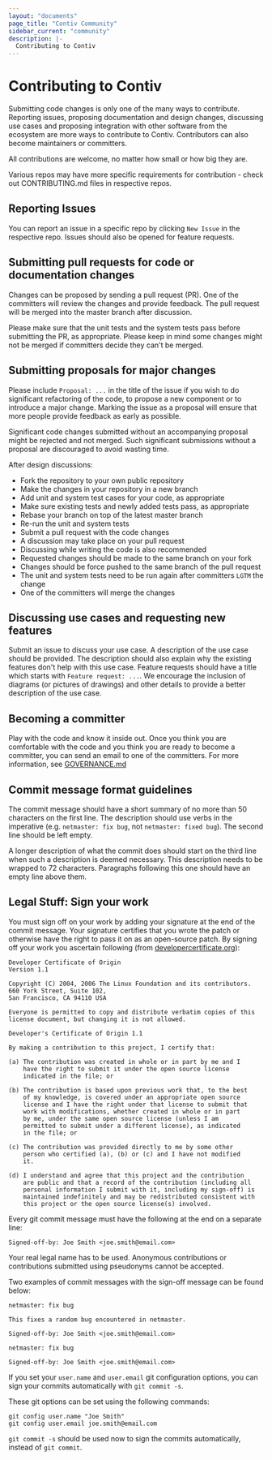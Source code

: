 ```yaml
---
layout: "documents"
page_title: "Contiv Community"
sidebar_current: "community"
description: |-
  Contributing to Contiv
---
```

# Contributing to Contiv

Submitting code changes is only one of the many ways to contribute.
Reporting issues, proposing documentation and design changes,
discussing use cases and proposing integration with other software
from the ecosystem are more ways to contribute to Contiv.
Contributors can also become maintainers or committers.

All contributions are welcome, no matter how small or how big they are.

Various repos may have more specific requirements for contribution - check out CONTRIBUTING.md
files in respective repos.

## Reporting Issues
You can report an issue in a specific repo by 
clicking `New Issue` in the respective repo.
Issues should also be opened for feature requests.

## Submitting pull requests for code or documentation changes
Changes can be proposed by sending a pull request (PR). One of the committers
will review the changes and provide feedback. The pull request will be merged
into the master branch after discussion.

Please make sure that the unit tests and the system tests pass before
submitting the PR, as appropriate.
Please keep in mind some changes might not be merged if committers
decide they can't be merged.


## Submitting proposals for major changes
Please include `Proposal: ...` in the title of the issue if you wish to
do significant refactoring of the code, to propose a new component or to
introduce a major change. Marking the issue as a proposal will ensure that
more people provide feedback as early as possible.

Significant code changes submitted without an accompanying proposal might
be rejected and not merged. Such significant submissions without a proposal are
discouraged to avoid wasting time.


After design discussions:
- Fork the repository to your own public repository
- Make the changes in your repository in a new branch
- Add unit and system test cases for your code, as appropriate
- Make sure existing tests and newly added tests pass, as appropriate
- Rebase your branch on top of the latest master branch
- Re-run the unit and system tests
- Submit a pull request with the code changes
- A discussion may take place on your pull request
- Discussing while writing the code is also recommended
- Requested changes should be made to the same branch on your fork
- Changes should be force pushed to the same branch of the pull request
- The unit and system tests need to be run again after committers `LGTM` the change
- One of the committers will merge the changes


## Discussing use cases and requesting new features
Submit an issue to discuss your use case. A description of the use case
should be provided. The description should also explain why the existing
features don't help with this use case.
Feature requests should have a title which starts with `Feature request: ...`.
We encourage the inclusion of diagrams (or pictures of drawings) and other
details to provide a better description of the use case.


## Becoming a committer
Play with the code and know it inside out. Once you think you are comfortable
with the code and you think you are ready to become a committer, you can send
an email to one of the committers. For more information, see [GOVERNANCE.md](GOVERNANCE.html)

## Commit message format guidelines
The commit message should have a short summary of no more than 50
characters on the first line. The description should use verbs in the imperative
(e.g. `netmaster: fix bug`, not `netmaster: fixed bug`).
The second line should be left empty.

A longer description of what the commit does should start on the third line when
such a description is deemed necessary. This description needs to be wrapped to
72 characters. Paragraphs following this one should have an empty line above
them.


## Legal Stuff: Sign your work
You must sign off on your work by adding your signature at the end of the
commit message. Your signature certifies that you wrote the patch or
otherwise have the right to pass it on as an open-source patch. 
By signing off your work you ascertain following (from [developercertificate.org](http://developercertificate.org/)):

```
Developer Certificate of Origin
Version 1.1

Copyright (C) 2004, 2006 The Linux Foundation and its contributors.
660 York Street, Suite 102,
San Francisco, CA 94110 USA

Everyone is permitted to copy and distribute verbatim copies of this
license document, but changing it is not allowed.

Developer's Certificate of Origin 1.1

By making a contribution to this project, I certify that:

(a) The contribution was created in whole or in part by me and I
    have the right to submit it under the open source license
    indicated in the file; or

(b) The contribution is based upon previous work that, to the best
    of my knowledge, is covered under an appropriate open source
    license and I have the right under that license to submit that
    work with modifications, whether created in whole or in part
    by me, under the same open source license (unless I am
    permitted to submit under a different license), as indicated
    in the file; or

(c) The contribution was provided directly to me by some other
    person who certified (a), (b) or (c) and I have not modified
    it.

(d) I understand and agree that this project and the contribution
    are public and that a record of the contribution (including all
    personal information I submit with it, including my sign-off) is
    maintained indefinitely and may be redistributed consistent with
    this project or the open source license(s) involved.
```

Every git commit message must have the following at the end on a separate line:

    Signed-off-by: Joe Smith <joe.smith@email.com>

Your real legal name has to be used. Anonymous contributions or contributions
submitted using pseudonyms cannot be accepted.

Two examples of commit messages with the sign-off message can be found below:
```
netmaster: fix bug

This fixes a random bug encountered in netmaster.

Signed-off-by: Joe Smith <joe.smith@email.com>
```
```
netmaster: fix bug

Signed-off-by: Joe Smith <joe.smith@email.com>
```

If you set your `user.name` and `user.email` git configuration options, you can
sign your commits automatically with `git commit -s`.

These git options can be set using the following commands:
```
git config user.name "Joe Smith"
git config user.email joe.smith@email.com
```

`git commit -s` should be used now to sign the commits automatically, instead of
`git commit`.
